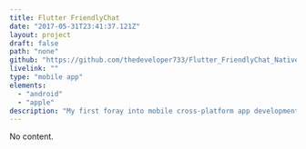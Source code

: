 ```yaml
---
title: Flutter FriendlyChat
date: "2017-05-31T23:41:37.121Z"
layout: project
draft: false
path: "none"
github: "https://github.com/thedeveloper733/Flutter_FriendlyChat_Native_App"
livelink: ""
type: "mobile app"
elements:
  - "android"
  - "apple"
description: "My first foray into mobile cross-platform app development with Dart and Flutter. This project is a mock-up for a user interface for sending messages."
---
```


No content.